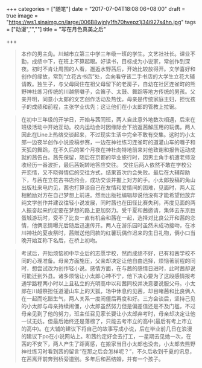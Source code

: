 +++
categories = ["随笔"]
date = "2017-07-04T18:08:06+08:00"
draft = true
image = "https://ws1.sinaimg.cn/large/006B8wjnly1fh70hvepz1j34i927s4hn.jpg"
tags = ["动漫","",""]
title = "写在月色真美之后"

+++

> 本作的男主角。川越市立第三中学三年级一班的学生。文艺社社长。课业不勤，成绩中下，在班上不算起眼。好读书，目标成为小说家，常创作到深夜。初时不肯让周围的人看，邂逅水野茜后，开始比较放得开。文学喜好和创作的缘故，常到“立花古书店”处，会向看守该二手书店的大学生立花大辅请教。独生子，与父母同住在祖父母留下的老房子，自幼在社区连雀町的熊野神社练习传统的川越祭囃子，会笛子、太鼓、舞蹈等地方传统的男孩。父亲开明，同意小太郎的文艺创作活动及热忱，母亲是传统家庭主妇，担忧孩子的成绩和前程，主张学业优先；这让他们在小太郎的管教上拉锯。

>在初中三年级的开学日，开始与茜同班，两人自此意外地数次相遇，后来在班级活动中开始互动。校内运动会时因缘际会下拾返茜解压用的玩偶，两人因此在Line上热络交谈起来，不过现实生活中完全不敢有交集。这时的小太郎一边夜半创作小说投稿参赛，一边在神社练习连雀町的道灌山车的囃子和天狐的舞蹈，在不久后的某个月夜在神社向特地前来对他致谢和报告运动成就的茜告白。茜先保留，随后在京都的毕业旅行时，因男主角手机遭老师没收经历一番波折，最后茜婉转地答应交往。
交往后两人依然不敢在学校公开恋情，又不晓得情侣的交往方式，结果首次约会失败。最后在大辅帮助下，与茜在立花古书店约会，成功交谈并握上对方的手。小太郎投稿的角山出版社来电约见，茜也打算谈自己在友情和爱情间的困难，见面时，两人互相勉励对方在自己梦想上前进。然而出版社编辑却说他没有才能希望他放弃纯文学创作并建议往轻小说发展，同时茜也在田径比赛失利，再度见面的两人振奋起来约定要在梦想的路上更加努力。受千夏和茜邀请，集体去东京巨蛋城游玩时，受不了比良一直有机会和茜在一起，选择对比良公开和茜的恋情，他俩恋情曝光后随后迅速传开。两人在游乐园时虽然未成功接吻，在冰川神社的夏夜祭时，茜赠送他同款的红薯玩偶作迟来的生日礼物，俩小口当晚开始互称下名后，在桥上初吻。

>考试后，开始烦恼初中毕业后的志愿学校，然而成绩不好，已有和茜学校不同的心理准备。母亲方面施压，父亲却决定让他自由选择，烦恼著前程的同时，想尝试改为创作轻小说。感情方面，在与茜的感情日进时，此时茜却说可能迁到外县。诸多烦恼让小太郎心神不宁，他下决心要为了这段感情报考通学路程两小时以上且私立的光明高中以和茜同校并决意要说服父母。小太郎在川越祭担任道灌山车上的天狐，场中休息约见茜，却目睹茜和比良俩人在一起而吃醋生气，两人关系一度闹僵后再度和好。三方会谈后，坚持己见的小太郎与母亲持续闹僵，小太郎虽然努力但是偏差值还是不及门槛，不过母亲见到了他的努力，班主任召见家长要让小太郎弃考时，母亲却决定让他一试无妨。但最后始终还是落榜了，只能去考市立的高中(最后有考上市立的高中)。在大辅的建议下将自己的故事写成小说，后在毕业前几日在浪漫的建议下po在小说网站上。和茜约定好会去打工，一星期去见她一次，在茜的不安下，两人产生了距离感，在搬家当日小太郎也没去，小太郎去熊野神社练习时看到茜的留言“在那之后会怎样呢？”，不久后收到千夏的讯息，在茜离开前奔到桥旁道别。多年后和茜结婚，并有一个孩子。